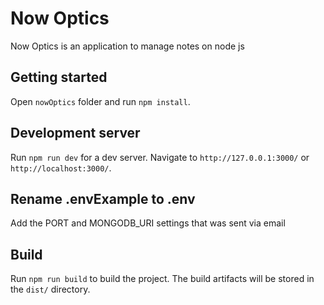 # Now Optics
Now Optics is an application to manage notes on node js

## Getting started
Open `nowOptics` folder and run `npm install`.

## Development server
Run `npm run dev` for a dev server. Navigate to `http://127.0.0.1:3000/` or `http://localhost:3000/`.

## Rename .envExample to .env
Add the PORT and MONGODB_URI settings that was sent via email

## Build
Run `npm run build` to build the project. The build artifacts will be stored in the `dist/` directory. 

